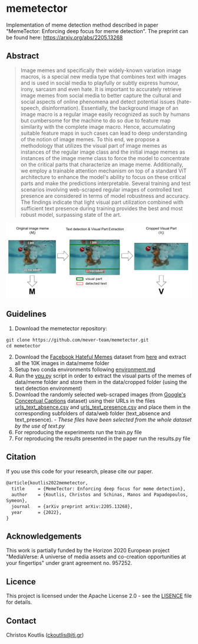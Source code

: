 # memetector
Implementation of meme detection method described in paper "MemeTector: Enforcing deep focus for meme detection".
The preprint can be found here: https://arxiv.org/abs/2205.13268

## Abstract
> Image memes and specifically their widely-known variation image macros, is a special new media type that combines text with images and is used in social media to playfully or subtly express humour, irony, sarcasm and even hate. It is important to accurately retrieve image memes from social media to better capture the cultural and social aspects of online phenomena and detect potential issues (hate-speech, disinformation). Essentially, the background image of an image macro is a regular image easily recognized as such by humans but cumbersome for the machine to do so due to feature map similarity with the complete image macro. Hence, accumulating suitable feature maps in such cases can lead to deep understanding of the notion of image memes. To this end, we propose a methodology that utilizes the visual part of image memes as instances of the regular image class and the initial image memes as instances of the image meme class to force the model to concentrate on the critical parts that characterize an image meme. Additionally, we employ a trainable attention mechanism on top of a standard ViT architecture to enhance the model's ability to focus on these critical parts and make the predictions interpretable. Several training and test scenarios involving web-scraped regular images of controlled text presence are considered in terms of model robustness and accuracy. The findings indicate that light visual part utilization combined with sufficient text presence during training provides the best and most robust model, surpassing state of the art.

![](https://github.com/mever-team/memetector/blob/main/docs/Figure%202.png)


## Guidelines
1. Download the memetector repository:
```
git clone https://github.com/mever-team/memetector.git
cd memetector
```
2. Download the [Facebook Hateful Memes](https://ai.facebook.com/blog/hateful-memes-challenge-and-data-set/) dataset 
from [here](https://www.kaggle.com/datasets/parthplc/facebook-hateful-meme-dataset)
and extract all the 10K images in data/meme folder
3. Setup two conda environments following [environment.md](docs/environment.md)
4. Run the [vpu.py](vpu.py) script in order to extract the visual parts of the memes of 
data/meme folder and store them in the data/cropped folder (using the text detection environment)
5. Download the randomly selected web-scraped images (from [Google's Conceptual Captions](https://ai.google.com/research/ConceptualCaptions/) dataset)
using their URLs in the files [urls_text_absence.csv](data/urls_text_absence.csv) and
[urls_text_presence.csv](data/urls_text_presence.csv) and place them in the corresponding subfolders of data/web folder
(text_absence and text_presence). - *These files have been selected from the whole dataset
by the use of text.py*
6. For reproducing the experiments run the train.py file
7. For reproducing the results presented in the paper run the results.py file

## Citation
If you use this code for your research, please cite our paper.
```
@article{koutlis2022memetector,
  title     = {MemeTector: Enforcing deep focus for meme detection},
  author    = {Koutlis, Christos and Schinas, Manos and Papadopoulos, Symeon},
  journal   = {arXiv preprint arXiv:2205.13268},
  year      = {2022},
}
```

## Acknowledgements
This work is partially funded by the
Horizon 2020 European project "MediaVerse: A universe of media assets and co-creation opportunities at your fingertips"
under grant agreement no. 957252.

## Licence
This project is licensed under the Apache License 2.0 - see the [LISENCE](LICENSE) file for details.

## Contact
Christos Koutlis ([ckoutlis@iti.gr](ckoutlis@iti.gr))
